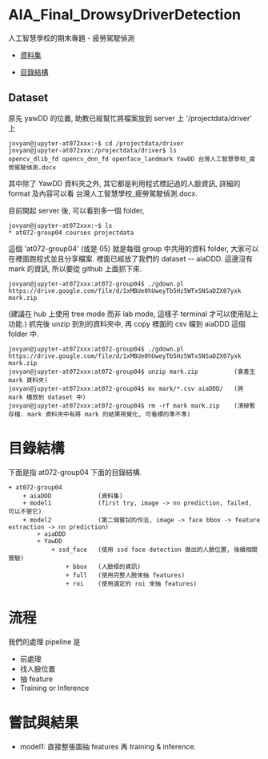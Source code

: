 # AIA_Final_DrowsyDriverDetection
人工智慧學校的期末專題 - 疲勞駕駛偵測

+ [資料集](#Dataset)

+ [目錄結構](#目錄結構)

## Dataset
原先 yawDD 的位置, 助教已經幫忙將檔案放到 server 上 '/projectdata/driver' 上
```
jovyan@jupyter-at072xxx:~$ cd /projectdata/driver
jovyan@jupyter-at072xxx:/projectdata/driver$ ls
opencv_dlib_fd opencv_dnn_fd openface_landmark YawDD 台灣人工智慧學校_疲勞駕駛偵測.docx
```
其中除了 YawDD 資料夾之外, 其它都是利用程式標記過的人臉資訊, 詳細的 format 及內容可以看 台灣人工智慧學校_疲勞駕駛偵測.docx.


目前開起 server 後, 可以看到多一個 folder,
```
jovyan@jupyter-at072xxx:~$ ls
* at072-group04 courses projectdata
```
這個 'at072-group04' (或是 05) 就是每個 group 中共用的資料 folder, 大家可以在裡面跑程式並且分享檔案.
裡面已經放了我們的 dataset -- aiaDDD.
這邊沒有 mark 的資訊, 所以要從 github 上面抓下來.
```
jovyan@jupyter-at072xxx:at072-group04$ ./gdown.pl https://drive.google.com/file/d/1xMBUe0hUweyTb5Hz5WTxSNSaDZX07yxk mark.zip
```
(建議在 hub 上使用 tree mode 而非 lab mode, 這樣子 terminal 才可以使用貼上功能.)
抓完後 unzip 到別的資料夾中, 再 copy 裡面的 csv 檔到 aiaDDD 這個 folder 中.
```
jovyan@jupyter-at072xxx:at072-group04$ ./gdown.pl https://drive.google.com/file/d/1xMBUe0hUweyTb5Hz5WTxSNSaDZX07yxk mark.zip
jovyan@jupyter-at072xxx:at072-group04$ unzip mark.zip          (會產生 mark 資料夾)
jovyan@jupyter-at072xxx:at072-group04$ mv mark/*.csv aiaDDD/   (將 mark 檔放到 dataset 中)
jovyan@jupyter-at072xxx:at072-group04$ rm -rf mark mark.zip    (清掉暫存檔. mark 資料夾中有將 mark 的結果視覺化, 可看標的準不準)
```

# 目錄結構
下面是指 at072-group04 下面的目錄結構.
```
+ at072-group04
    + aiaDDD             (資料集)
    + model1             (first try, image -> nn prediction, failed, 可以不管它)
    + model2             (第二個嘗試的作法, image -> face bbox -> feature extraction -> nn prediction)
        + aiaDDD
        + YawDD
            + ssd_face   (使用 ssd face detection 做出的人臉位置, 後續相關實驗)
                + bbox   (人臉框的資訊)
                + full   (使用完整人臉來抽 features)
                + roi    (使用選定的 roi 來抽 features)
```
        
# 流程
我們的處理 pipeline 是
  - 前處理
  - 找人臉位置
  - 抽 feature
  - Training or Inference
  
# 嘗試與結果
  - model1: 直接整張圖抽 features 再 training & inference.
